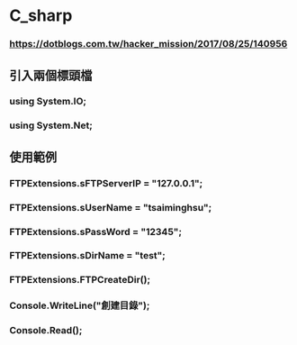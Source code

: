 # C_sharp
### https://dotblogs.com.tw/hacker_mission/2017/08/25/140956
## 引入兩個標頭檔
### using System.IO;
### using System.Net;

## 使用範例
### FTPExtensions.sFTPServerIP = "127.0.0.1";
### FTPExtensions.sUserName = "tsaiminghsu";
### FTPExtensions.sPassWord = "12345";
### FTPExtensions.sDirName = "test";
### FTPExtensions.FTPCreateDir();
### Console.WriteLine("創建目錄");
### Console.Read();

